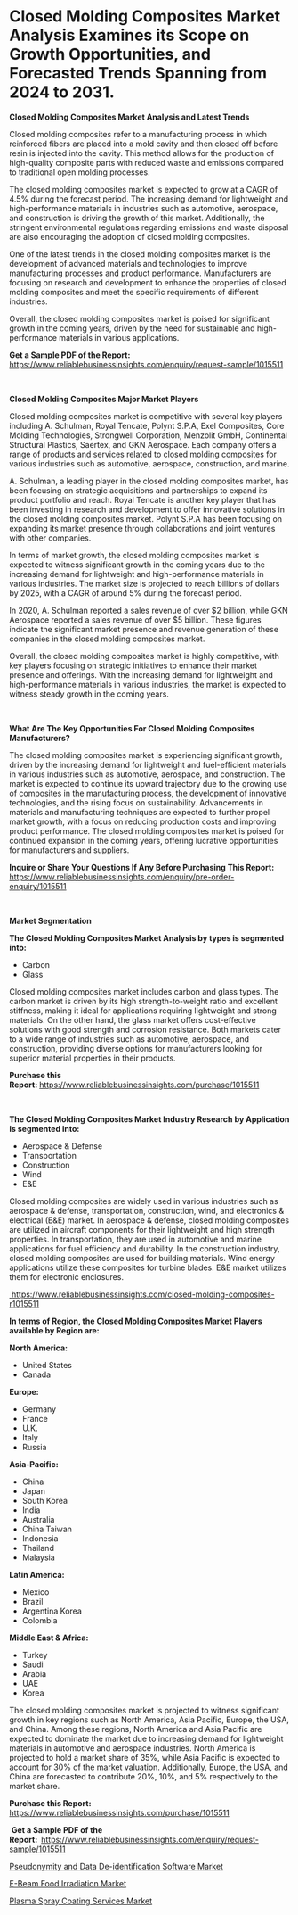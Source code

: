 <p><h1>Closed Molding Composites Market Analysis Examines its Scope on Growth Opportunities, and Forecasted Trends Spanning from 2024 to 2031.</h1></p><p><strong>Closed Molding Composites Market Analysis and Latest Trends</strong></p>
<p><p>Closed molding composites refer to a manufacturing process in which reinforced fibers are placed into a mold cavity and then closed off before resin is injected into the cavity. This method allows for the production of high-quality composite parts with reduced waste and emissions compared to traditional open molding processes.</p><p>The closed molding composites market is expected to grow at a CAGR of 4.5% during the forecast period. The increasing demand for lightweight and high-performance materials in industries such as automotive, aerospace, and construction is driving the growth of this market. Additionally, the stringent environmental regulations regarding emissions and waste disposal are also encouraging the adoption of closed molding composites.</p><p>One of the latest trends in the closed molding composites market is the development of advanced materials and technologies to improve manufacturing processes and product performance. Manufacturers are focusing on research and development to enhance the properties of closed molding composites and meet the specific requirements of different industries.</p><p>Overall, the closed molding composites market is poised for significant growth in the coming years, driven by the need for sustainable and high-performance materials in various applications.</p></p>
<p><strong>Get a Sample PDF of the Report:&nbsp;</strong> <a href="https://www.reliablebusinessinsights.com/enquiry/request-sample/1015511">https://www.reliablebusinessinsights.com/enquiry/request-sample/1015511</a></p>
<p>&nbsp;</p>
<p><strong>Closed Molding Composites Major Market Players</strong></p>
<p><p>Closed molding composites market is competitive with several key players including A. Schulman, Royal Tencate, Polynt S.P.A, Exel Composites, Core Molding Technologies, Strongwell Corporation, Menzolit GmbH, Continental Structural Plastics, Saertex, and GKN Aerospace. Each company offers a range of products and services related to closed molding composites for various industries such as automotive, aerospace, construction, and marine.</p><p>A. Schulman, a leading player in the closed molding composites market, has been focusing on strategic acquisitions and partnerships to expand its product portfolio and reach. Royal Tencate is another key player that has been investing in research and development to offer innovative solutions in the closed molding composites market. Polynt S.P.A has been focusing on expanding its market presence through collaborations and joint ventures with other companies.</p><p>In terms of market growth, the closed molding composites market is expected to witness significant growth in the coming years due to the increasing demand for lightweight and high-performance materials in various industries. The market size is projected to reach billions of dollars by 2025, with a CAGR of around 5% during the forecast period.</p><p>In 2020, A. Schulman reported a sales revenue of over $2 billion, while GKN Aerospace reported a sales revenue of over $5 billion. These figures indicate the significant market presence and revenue generation of these companies in the closed molding composites market.</p><p>Overall, the closed molding composites market is highly competitive, with key players focusing on strategic initiatives to enhance their market presence and offerings. With the increasing demand for lightweight and high-performance materials in various industries, the market is expected to witness steady growth in the coming years.</p></p>
<p>&nbsp;</p>
<p><strong>What Are The Key Opportunities For Closed Molding Composites Manufacturers?</strong></p>
<p><p>The closed molding composites market is experiencing significant growth, driven by the increasing demand for lightweight and fuel-efficient materials in various industries such as automotive, aerospace, and construction. The market is expected to continue its upward trajectory due to the growing use of composites in the manufacturing process, the development of innovative technologies, and the rising focus on sustainability. Advancements in materials and manufacturing techniques are expected to further propel market growth, with a focus on reducing production costs and improving product performance. The closed molding composites market is poised for continued expansion in the coming years, offering lucrative opportunities for manufacturers and suppliers.</p></p>
<p><strong>Inquire or Share Your Questions If Any Before Purchasing This Report:</strong> <a href="https://www.reliablebusinessinsights.com/enquiry/pre-order-enquiry/1015511">https://www.reliablebusinessinsights.com/enquiry/pre-order-enquiry/1015511</a></p>
<p>&nbsp;</p>
<p><strong>Market Segmentation</strong></p>
<p><strong>The Closed Molding Composites Market Analysis by types is segmented into:</strong></p>
<p><ul><li>Carbon</li><li>Glass</li></ul></p>
<p><p>Closed molding composites market includes carbon and glass types. The carbon market is driven by its high strength-to-weight ratio and excellent stiffness, making it ideal for applications requiring lightweight and strong materials. On the other hand, the glass market offers cost-effective solutions with good strength and corrosion resistance. Both markets cater to a wide range of industries such as automotive, aerospace, and construction, providing diverse options for manufacturers looking for superior material properties in their products.</p></p>
<p><strong>Purchase this Report:&nbsp;</strong><a href="https://www.reliablebusinessinsights.com/purchase/1015511">https://www.reliablebusinessinsights.com/purchase/1015511</a></p>
<p>&nbsp;</p>
<p><strong>The Closed Molding Composites Market Industry Research by Application is segmented into:</strong></p>
<p><ul><li>Aerospace & Defense</li><li>Transportation</li><li>Construction</li><li>Wind</li><li>E&E</li></ul></p>
<p><p>Closed molding composites are widely used in various industries such as aerospace & defense, transportation, construction, wind, and electronics & electrical (E&E) market. In aerospace & defense, closed molding composites are utilized in aircraft components for their lightweight and high strength properties. In transportation, they are used in automotive and marine applications for fuel efficiency and durability. In the construction industry, closed molding composites are used for building materials. Wind energy applications utilize these composites for turbine blades. E&E market utilizes them for electronic enclosures.</p></p>
<p><a href="https://www.reliablebusinessinsights.com/closed-molding-composites-r1015511">&nbsp;https://www.reliablebusinessinsights.com/closed-molding-composites-r1015511</a></p>
<p><strong>In terms of Region, the Closed Molding Composites Market Players available by Region are:</strong></p>
<p>
    <p> <strong> North America: </strong>
        <ul>
            <li>United States</li>
            <li>Canada</li>
        </ul>
        </p> 
    <p> <strong> Europe: </strong>
        <ul>
            <li>Germany</li>
            <li>France</li>
            <li>U.K.</li>
            <li>Italy</li>
            <li>Russia</li>
        </ul>
        </p> 
    <p> <strong> Asia-Pacific: </strong>
        <ul>
            <li>China</li>
            <li>Japan</li>
            <li>South Korea</li>
            <li>India</li>
            <li>Australia</li>
            <li>China Taiwan</li>
            <li>Indonesia</li>
            <li>Thailand</li>
            <li>Malaysia</li>
        </ul>
        </p> 
    <p> <strong> Latin America: </strong>
        <ul>
            <li>Mexico</li>
            <li>Brazil</li>
            <li>Argentina Korea</li>
            <li>Colombia</li>
        </ul>
        </p> 
    <p> <strong> Middle East & Africa: </strong>
        <ul>
            <li>Turkey</li>
            <li>Saudi</li>
            <li>Arabia</li>
            <li>UAE</li>
            <li>Korea</li>
        </ul>
    </p>
    </p>
<p><p>The closed molding composites market is projected to witness significant growth in key regions such as North America, Asia Pacific, Europe, the USA, and China. Among these regions, North America and Asia Pacific are expected to dominate the market due to increasing demand for lightweight materials in automotive and aerospace industries. North America is projected to hold a market share of 35%, while Asia Pacific is expected to account for 30% of the market valuation. Additionally, Europe, the USA, and China are forecasted to contribute 20%, 10%, and 5% respectively to the market share.</p></p>
<p><strong>Purchase this Report: </strong><a href="https://www.reliablebusinessinsights.com/purchase/1015511">https://www.reliablebusinessinsights.com/purchase/1015511</a></p>
<p>&nbsp;<strong>Get a Sample PDF of the Report:&nbsp;&nbsp;</strong><a href="https://www.reliablebusinessinsights.com/enquiry/request-sample/1015511">https://www.reliablebusinessinsights.com/enquiry/request-sample/1015511</a></p>
<p><strong></strong></p>
<p><p><a href="https://github.com/ayamgoreng5458/Market-Research-Report-List-1/blob/main/pseudonymity-and-data-de-identification-software-market.md">Pseudonymity and Data De-identification Software Market</a></p><p><a href="https://github.com/sarohimweaach77/Market-Research-Report-List-1/blob/main/e-beam-food-irradiation-market.md">E-Beam Food Irradiation Market</a></p><p><a href="https://github.com/nigngrjl95/Market-Research-Report-List-1/blob/main/plasma-spray-coating-services-market.md">Plasma Spray Coating Services Market</a></p></p>